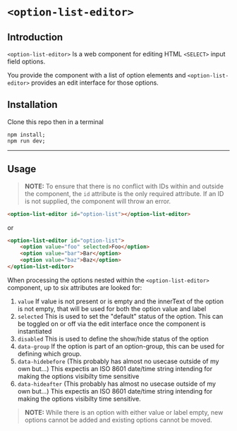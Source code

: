 # `<option-list-editor>`

## Introduction

`<option-list-editor>` Is a web component for editing HTML `<SELECT>` input field options.

You provide the component with a list of option elements and `<option-list-editor>` provides an edit interface for those options.



## Installation

Clone this repo then in a terminal
```
npm install;
npm run dev;
```

-----

## Usage

> __NOTE:__ To ensure that there is no conflict with IDs within and outside the component, the `id` attribute is the only required attribute. If an ID is not supplied, the component will throw an error.

```html
<option-list-editor id="option-list"></option-list-editor>
```
or

```html
<option-list-editor id="option-list">
    <option value="foo" selected>Foo</option>
    <option value="bar">Bar</option>
    <option value="baz">Baz</option>
</option-list-editor>
```

When processing the options nested within the `<option-list-editor>` component, up to six attributes are looked for:

1. `value` If value is not present or is empty and the innerText of the option is not empty, that will be used for both the option value and label
2. `selected` This is used to set the "default" status of the option. This can be toggled on or off via the edit interface once the component is instantiated
3. `disabled` This is used to define the show/hide status of the option
4. `data-group` If the option is part of an option-group, this can be used for defining which group.
5. `data-hidebefore` (This probably has almost no usecase outside of my own but...) This expectis an ISO 8601 date/time string intending for making the options visibilty time sensitive
6. `data-hideafter` (This probably has almost no usecase outside of my own but...) This expectis an ISO 8601 date/time string intending for making the options visibilty time sensitive.

> __NOTE:__ While there is an option with either value or label empty, new options cannot be added and existing options cannot be moved.
